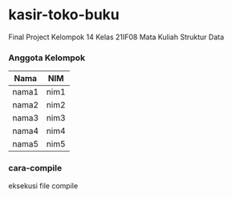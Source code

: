 # kasir-toko-buku
Final Project Kelompok 14 Kelas 21IF08 Mata Kuliah Struktur Data 

### Anggota Kelompok
| **Nama** | **NIM** |
|------|-----|
| nama1 | nim1 |
| nama2 | nim2 |
| nama3 | nim3 |
| nama4 | nim4 |
| nama5 | nim5 |


### cara-compile
eksekusi file compile
